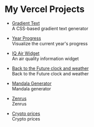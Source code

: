 # My Vercel Projects


- [Gradient Text](https://gradient-text-three.vercel.app/)  
  A CSS-based gradient text generator

- [Year Progress](https://year-progress-seven.vercel.app/)  
  Visualize the current year's progress

- [IQ Air Widget](https://iqair-spb.vercel.app/)  
  An air quality information widget

- [Back to the Future clock and weather](https://dakboard-smoky.vercel.app/)  
  Back to the Future clock and weather


- [Mandala Generator](https://mandala-creator.vercel.app/)  
  Mandala generator

- [Zenrus](https://zenrus.vercel.app/)  
Zenrus

- [Crypto prices](https://crypto-site-peach.vercel.app/)  
Crypto prices

  
